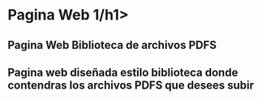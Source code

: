 <h1>Pagina Web 1/h1>
  <h2>Pagina Web Biblioteca de archivos PDFS<h2>
    Pagina web diseñada estilo biblioteca donde contendras los archivos PDFS que desees subir
